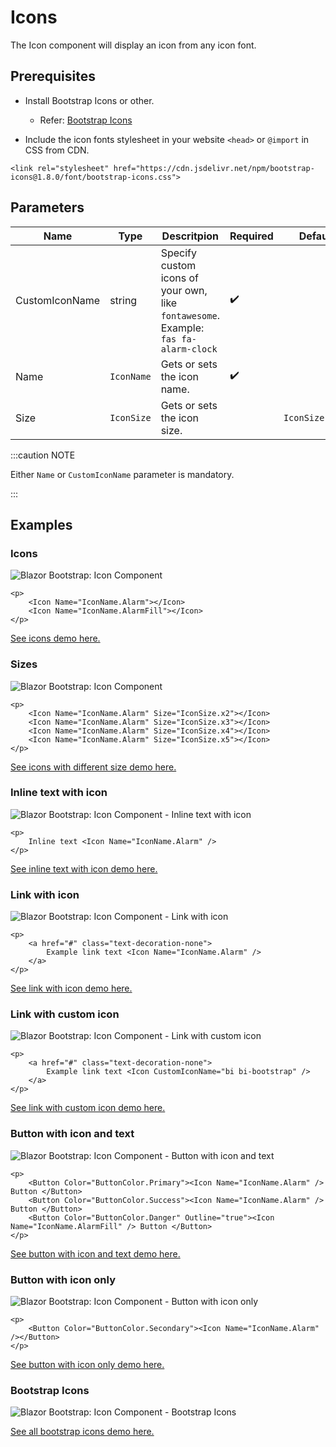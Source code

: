 ﻿---
sidebar_label: Icons
sidebar_position: 1
---

# Icons

The Icon component will display an icon from any icon font.

## Prerequisites

- Install Bootstrap Icons or other.
  - Refer: [Bootstrap Icons](https://icons.getbootstrap.com/)

- Include the icon fonts stylesheet in your website `<head>` or `@import` in CSS from CDN.
```
<link rel="stylesheet" href="https://cdn.jsdelivr.net/npm/bootstrap-icons@1.8.0/font/bootstrap-icons.css">
```

## Parameters

| Name | Type | Descritpion | Required | Default |
|--|--|--|--|--|
| CustomIconName | string | Specify custom icons of your own, like `fontawesome`. Example: `fas fa-alarm-clock` | ✔️ | |
| Name | `IconName` | Gets or sets the icon name. | ✔️ | |
| Size | `IconSize` | Gets or sets the icon size. | | `IconSize.None` |

:::caution NOTE

Either `Name` or `CustomIconName` parameter is mandatory.

:::

## Examples

### Icons

<img src="https://i.imgur.com/WClg4kQ.jpg" alt="Blazor Bootstrap: Icon Component" />

```cshtml
<p>
    <Icon Name="IconName.Alarm"></Icon>
    <Icon Name="IconName.AlarmFill"></Icon>
</p>
```
[See icons demo here.](https://demos.getblazorbootstrap.com/icons#examples)

### Sizes

<img src="https://i.imgur.com/ko7c6k3.jpg" alt="Blazor Bootstrap: Icon Component" />

```cshtml
<p>
    <Icon Name="IconName.Alarm" Size="IconSize.x2"></Icon>
    <Icon Name="IconName.Alarm" Size="IconSize.x3"></Icon>
    <Icon Name="IconName.Alarm" Size="IconSize.x4"></Icon>
    <Icon Name="IconName.Alarm" Size="IconSize.x5"></Icon>
</p>
```
[See icons with different size demo here.](https://demos.getblazorbootstrap.com/icons#sizes)

### Inline text with icon

<img src="https://i.imgur.com/eNKFAKg.jpg" alt="Blazor Bootstrap: Icon Component - Inline text with icon" />

```cshtml
<p>
    Inline text <Icon Name="IconName.Alarm" />
</p>
```
[See inline text with icon demo here.](https://demos.getblazorbootstrap.com/icons#inline-text-with-icon)

### Link with icon

<img src="https://i.imgur.com/pDpv29z.jpg" alt="Blazor Bootstrap: Icon Component - Link with icon" />

```cshtml
<p>
    <a href="#" class="text-decoration-none">
        Example link text <Icon Name="IconName.Alarm" />
    </a>
</p>
```
[See link with icon demo here.](https://demos.getblazorbootstrap.com/icons#link-with-icon)

### Link with custom icon

<img src="https://i.imgur.com/KNFvgiS.jpg" alt="Blazor Bootstrap: Icon Component - Link with custom icon" />

```cshtml
<p>
    <a href="#" class="text-decoration-none">
        Example link text <Icon CustomIconName="bi bi-bootstrap" />
    </a>
</p>
```
[See link with custom icon demo here.](https://demos.getblazorbootstrap.com/icons#link-with-custom-icon)

### Button with icon and text

<img src="https://i.imgur.com/Pkzbm1Q.jpg" alt="Blazor Bootstrap: Icon Component - Button with icon and text" />

```cshtml
<p>
    <Button Color="ButtonColor.Primary"><Icon Name="IconName.Alarm" /> Button </Button>
    <Button Color="ButtonColor.Success"><Icon Name="IconName.Alarm" /> Button </Button>
    <Button Color="ButtonColor.Danger" Outline="true"><Icon Name="IconName.AlarmFill" /> Button </Button>
</p>
```
[See button with icon and text demo here.](https://demos.getblazorbootstrap.com/icons#button-with-icon-and-text)

### Button with icon only

<img src="https://i.imgur.com/3WClQmS.jpg" alt="Blazor Bootstrap: Icon Component - Button with icon only" />

```cshtml
<p>
    <Button Color="ButtonColor.Secondary"><Icon Name="IconName.Alarm" /></Button>
</p>
```
[See button with icon only demo here.](https://demos.getblazorbootstrap.com/icons#button-with-icon-only)

### Bootstrap Icons

<img src="https://i.imgur.com/273TamX.png" alt="Blazor Bootstrap: Icon Component - Bootstrap Icons" />

[See all bootstrap icons demo here.](https://demos.getblazorbootstrap.com/icons#bootstrap-icons)
